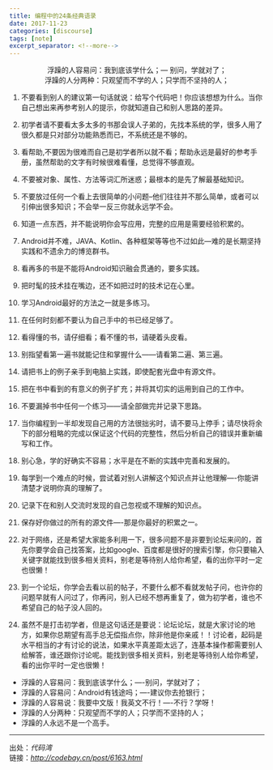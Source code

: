 ```yaml
---
title: 编程中的24条经典语录
date: 2017-11-23
categories: [discourse]
tags: [note]
excerpt_separator: <!--more-->
---
```

<div style="text-align: center">浮躁的人容易问：我到底该学什么；— 别问，学就对了；</div>
<div style="text-align: center">浮躁的人分两种：只观望而不学的人；只学而不坚持的人；</div>
<!--more-->

1. 不要看到别人的建议第一句话就说：给写个代码吧！你应该想想为什么。当你自己想出来再参考别人的提示，你就知道自己和别人思路的差异。

2. 初学者请不要看太多太多的书那会误人子弟的，先找本系统的学，很多人用了很久都是只对部分功能熟悉而已，不系统还是不够的。

3. 看帮助,不要因为很难而自己是初学者所以就不看；帮助永远是最好的参考手册，虽然帮助的文字有时候很难看懂，总觉得不够直观。

4. 不要被对象、属性、方法等词汇所迷惑；最根本的是先了解最基础知识。

5. 不要放过任何一个看上去很简单的小问题–他们往往并不那么简单，或者可以引伸出很多知识；不会举一反三你就永远学不会。

6. 知道一点东西，并不能说明你会写应用，完整的应用是需要经验积累的。

7. Android并不难，JAVA、Kotlin、各种框架等等也不过如此—难的是长期坚持实践和不遗余力的博览群书。

8. 看再多的书是不能将Android知识融会贯通的，要多实践。

9. 把时髦的技术挂在嘴边，还不如把过时的技术记在心里。

10. 学习Android最好的方法之一就是多练习。

11. 在任何时刻都不要认为自己手中的书已经足够了。

12. 看得懂的书，请仔细看；看不懂的书，请硬着头皮看。

13. 别指望看第一遍书就能记住和掌握什么——请看第二遍、第三遍。

14. 请把书上的例子亲手到电脑上实践，即使配套光盘中有源文件。

15. 把在书中看到的有意义的例子扩充；并将其切实的运用到自己的工作中。

16. 不要漏掉书中任何一个练习——请全部做完并记录下思路。

17. 当你编程到一半却发现自己用的方法很拙劣时，请不要马上停手；请尽快将余下的部分粗略的完成以保证这个代码的完整性，然后分析自己的错误并重新编写和工作。

18. 别心急，学的好确实不容易；水平是在不断的实践中完善和发展的。

19. 每学到一个难点的时候，尝试着对别人讲解这个知识点并让他理解—-你能讲清楚才说明你真的理解了。

20. 记录下在和别人交流时发现的自己忽视或不理解的知识点。

21. 保存好你做过的所有的源文件—-那是你最好的积累之一。

22. 对于网络，还是希望大家能多利用一下，很多问题不是非要到论坛来问的，首先你要学会自己找答案，比如google、百度都是很好的搜索引擎，你只要输入关键字就能找到很多相关资料，别老是等待别人给你希望，看的出你平时一定也很懒！

23. 到一个论坛，你学会去看以前的帖子，不要什么都不看就发帖子问，也许你的问题早就有人问过了，你再问，别人已经不想再重复了，做为初学者，谁也不希望自己的帖子没人回的。

24. 虽然不是打击初学者，但是这句话还是要说：论坛论坛，就是大家讨论的地方，如果你总期望有高手总无偿指点你，除非他是你亲戚！！讨论者，起码是水平相当的才有讨论的说法，如果水平真差距太远了，连基本操作都需要别人给解答，谁还跟你讨论呢。能找到很多相关资料，别老是等待别人给你希望，看的出你平时一定也很懒！

* 浮躁的人容易问：我到底该学什么；—-别问，学就对了；
* 浮躁的人容易问：Android有钱途吗；—-建议你去抢银行；
* 浮躁的人容易说：我要中文版！我英文不行！—-不行？学呀！
* 浮躁的人分两种：只观望而不学的人；只学而不坚持的人；
* 浮躁的人永远不是一个高手。

---

出处：*代码湾*<br/>
链接：*http://codebay.cn/post/6163.html*



